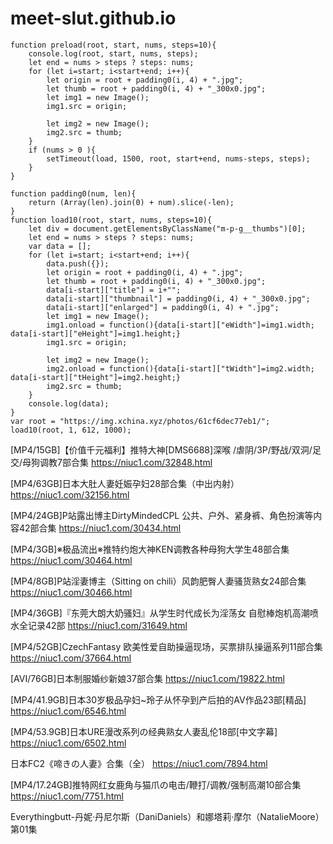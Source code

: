 # meet-slut.github.io

```
function preload(root, start, nums, steps=10){
    console.log(root, start, nums, steps);
    let end = nums > steps ? steps: nums;
    for (let i=start; i<start+end; i++){
        let origin = root + padding0(i, 4) + ".jpg";
        let thumb = root + padding0(i, 4) + "_300x0.jpg";
        let img1 = new Image();
        img1.src = origin;
        
        let img2 = new Image();
        img2.src = thumb;
    }
    if (nums > 0 ){
        setTimeout(load, 1500, root, start+end, nums-steps, steps);
    }
}

function padding0(num, len){
    return (Array(len).join(0) + num).slice(-len);
}
function load10(root, start, nums, steps=10){
    let div = document.getElementsByClassName("m-p-g__thumbs")[0];
    let end = nums > steps ? steps: nums;
    var data = [];
    for (let i=start; i<start+end; i++){
        data.push({});
        let origin = root + padding0(i, 4) + ".jpg";
        let thumb = root + padding0(i, 4) + "_300x0.jpg";
        data[i-start]["title"] = i+"";
        data[i-start]["thumbnail"] = padding0(i, 4) + "_300x0.jpg";
        data[i-start]["enlarged"] = padding0(i, 4) + ".jpg";
        let img1 = new Image();
        img1.onload = function(){data[i-start]["eWidth"]=img1.width; data[i-start]["eHeight"]=img1.height;}
        img1.src = origin;
        
        let img2 = new Image();
        img2.onload = function(){data[i-start]["tWidth"]=img2.width; data[i-start]["tHeight"]=img2.height;}
        img2.src = thumb;
    }
    console.log(data);
}
var root = "https://img.xchina.xyz/photos/61cf6dec77eb1/";
load10(root, 1, 612, 1000);
```



[MP4/15GB]【价值千元福利】推特大神[DMS6688]深喉 /虐阴/3P/野战/双洞/足交/母狗调教7部合集 
https://niuc1.com/32848.html

[MP4/63GB]日本大肚人妻妊娠孕妇28部合集（中出内射）
https://niuc1.com/32156.html

[MP4/24GB]P站露出博主DirtyMindedCPL 公共、户外、紧身裤、角色扮演等内容42部合集
https://niuc1.com/30434.html

[MP4/3GB]※极品流出※推特约炮大神KEN调教各种母狗大学生48部合集
https://niuc1.com/30464.html

[MP4/8GB]P站淫妻博主（Sitting on chili）风韵肥臀人妻骚货熟女24部合集
https://niuc1.com/30466.html

[MP4/36GB]『东莞大朗大奶骚妇』从学生时代成长为淫荡女 自慰棒炮机高潮喷水全记录42部
https://niuc1.com/31649.html

[MP4/52GB]CzechFantasy 欧美性爱自助操逼现场，买票排队操逼系列11部合集
https://niuc1.com/37664.html

[AVI/76GB]日本制服婚纱新娘37部合集
https://niuc1.com/19822.html

[MP4/41.9GB]日本30岁极品孕妇~玲子从怀孕到产后拍的AV作品23部[精品]
https://niuc1.com/6546.html

[MP4/53.9GB]日本URE漫改系列の经典熟女人妻乱伦18部[中文字幕]
https://niuc1.com/6502.html

日本FC2《啼きの人妻》合集（全）
https://niuc1.com/7894.html

[MP4/17.24GB]推特网红女鹿角与猫爪の电击/鞭打/调教/强制高潮10部合集
https://niuc1.com/7751.html


Everythingbutt-丹妮·丹尼尔斯（DaniDaniels）和娜塔莉·摩尔（NatalieMoore）第01集